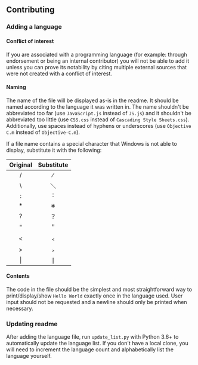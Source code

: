 ## Contributing

### Adding a language

#### Conflict of interest

If you are associated with a programming language (for example: through endorsement or being an internal contributor) you will not be able to add it unless you can prove its notability by citing multiple external sources that were not created with a conflict of interest.

#### Naming

The name of the file will be displayed as-is in the readme. It should be named according to the language it was written in. The name shouldn't be abbreviated too far (use `JavaScript.js` instead of `JS.js`) and it shouldn't be abbreviated too little (use `CSS.css` instead of `Cascading Style Sheets.css`). Additionally, use spaces instead of hyphens or underscores (use `Objective C.m` instead of `Objective-C.m`).

If a file name contains a special character that Windows is not able to display, substitute it with the following:

|Original|Substitute|
|:-:|:-:|
|/|∕|
|\\ |＼|
|:|˸|
|\*|∗|
|?|？|
|"|＂|
|<|﹤|
|>|﹥|
|\||❘|

#### Contents

The code in the file should be the simplest and most straightforward way to print/display/show `Hello World` exactly once in the language used. User input should not be requested and a newline should only be printed when necessary.

### Updating readme

After adding the language file, run `update_list.py` with Python 3.6+ to automatically update the language list. If you don't have a local clone, you will need to increment the language count and alphabetically list the language yourself.

